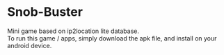 # Snob-Buster
Mini game based on ip2location lite database.<br>
To run this game / apps, simply download the apk file, and install on your android device.